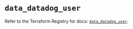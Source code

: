 # `data_datadog_user`

Refer to the Terraform Registry for docs: [`data_datadog_user`](https://registry.terraform.io/providers/datadog/datadog/3.36.0/docs/data-sources/user).
